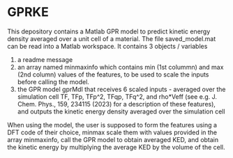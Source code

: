 # GPRKE
This depository contains a Matlab GPR model to predict kinetic energy density averaged over a unit cell of a material.
The file saved_model.mat can be read into a Matlab workspace. It contains 3 objects / variables
1) a readme message
2) an array named minmaxinfo which contains min (1st colummn) and max (2nd column) values of the features, to be used to scale the inputs before calling the model.
3) the GPR model gprMdl that receives 6 scaled inputs - averaged over the simulation cell TF, TFp, TFp^2, TFqp, TFq^2, and rho*Veff (see e.g. J. Chem. Phys., 159, 234115 (2023) for a description of these features), and outputs the kinetic energy density averaged over the simulation cell

When using the model, the user is supposed to form the features using a DFT code of their choice, minmax scale them with values provided in the array minmaxinfo, call the GPR model to obtain averaged KED, and obtain the kinetic energy by multiplying the average KED by the volume of the cell.
   
